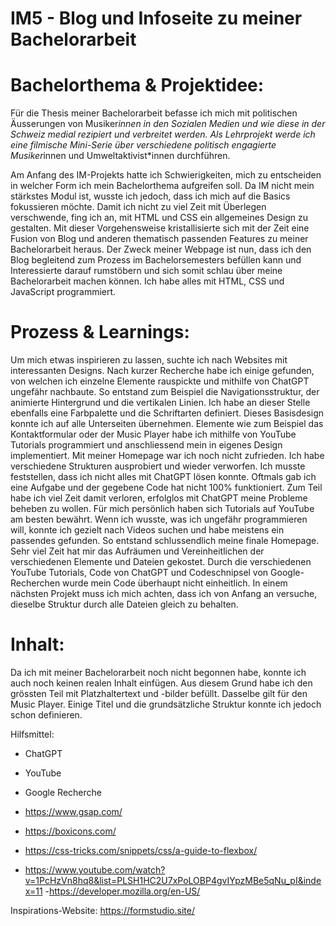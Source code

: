 # IM5 - Blog und Infoseite zu meiner Bachelorarbeit

# Bachelorthema & Projektidee:

Für die Thesis meiner Bachelorarbeit befasse ich mich mit politischen Äusserungen von Musiker*innen in den Sozialen Medien und wie diese in der Schweiz medial rezipiert und verbreitet werden. Als Lehrprojekt werde ich eine filmische Mini-Serie über verschiedene politisch engagierte Musiker*innen und Umweltaktivist*innen durchführen.

Am Anfang des IM-Projekts hatte ich Schwierigkeiten, mich zu entscheiden in welcher Form ich mein Bachelorthema aufgreifen soll. Da IM nicht mein stärkstes Modul ist, wusste ich jedoch, dass ich mich auf die Basics fokussieren möchte. Damit ich nicht zu viel Zeit mit Überlegen verschwende, fing ich an, mit HTML und CSS ein allgemeines Design zu gestalten. Mit dieser Vorgehensweise kristallisierte sich mit der Zeit eine Fusion von Blog und anderen thematisch passenden Features zu meiner Bachelorarbeit heraus.
Der Zweck meiner Webpage ist nun, dass ich den Blog begleitend zum Prozess im Bachelorsemesters befüllen kann und Interessierte darauf rumstöbern und sich somit schlau über meine Bachelorarbeit machen können. Ich habe alles mit HTML, CSS und JavaScript programmiert.

# Prozess & Learnings:

Um mich etwas inspirieren zu lassen, suchte ich nach Websites mit interessanten Designs. Nach kurzer Recherche habe ich einige gefunden, von welchen ich einzelne Elemente rauspickte und mithilfe von ChatGPT ungefähr nachbaute. So entstand zum Beispiel die Navigationsstruktur, der animierte Hintergrund und die vertikalen Linien. Ich habe an dieser Stelle ebenfalls eine Farbpalette und die Schriftarten definiert. Dieses Basisdesign konnte ich auf alle Unterseiten übernehmen.
Elemente wie zum Beispiel das Kontaktformular oder der Music Player habe ich mithilfe von YouTube Tutorials programmiert und anschliessend mein in eigenes Design implementiert. Mit meiner Homepage war ich noch nicht zufrieden. Ich habe verschiedene Strukturen ausprobiert und wieder verworfen. Ich musste feststellen, dass ich nicht alles mit ChatGPT lösen konnte. Oftmals gab ich eine Aufgabe und der gegebene Code hat nicht 100% funktioniert. Zum Teil habe ich viel Zeit damit verloren, erfolglos mit ChatGPT meine Probleme beheben zu wollen. Für mich persönlich haben sich Tutorials auf YouTube am besten bewährt. Wenn ich wusste, was ich ungefähr programmieren will, konnte ich gezielt nach Videos suchen und habe meistens ein passendes gefunden. So entstand schlussendlich meine finale Homepage.
Sehr viel Zeit hat mir das Aufräumen und Vereinheitlichen der verschiedenen Elemente und Dateien gekostet. Durch die verschiedenen YouTube Tutorials, Code von ChatGPT und Codeschnipsel von Google-Recherchen wurde mein Code überhaupt nicht einheitlich. In einem nächsten Projekt muss ich mich achten, dass ich von Anfang an versuche, dieselbe Struktur durch alle Dateien gleich zu behalten.

# Inhalt:

Da ich mit meiner Bachelorarbeit noch nicht begonnen habe, konnte ich auch noch keinen realen Inhalt einfügen. Aus diesem Grund habe ich den grössten Teil mit Platzhaltertext und -bilder befüllt. Dasselbe gilt für den Music Player. Einige Titel und die grundsätzliche Struktur konnte ich jedoch schon definieren.

Hilfsmittel:
-	ChatGPT
-	YouTube
-	Google Recherche

- https://www.gsap.com/
- https://boxicons.com/
- https://css-tricks.com/snippets/css/a-guide-to-flexbox/
- https://www.youtube.com/watch?v=1PcHzVn8hq8&list=PLSH1HC2U7xPoLOBP4gvIYpzMBe5qNu_pI&index=11
 -https://developer.mozilla.org/en-US/

Inspirations-Website:
https://formstudio.site/
